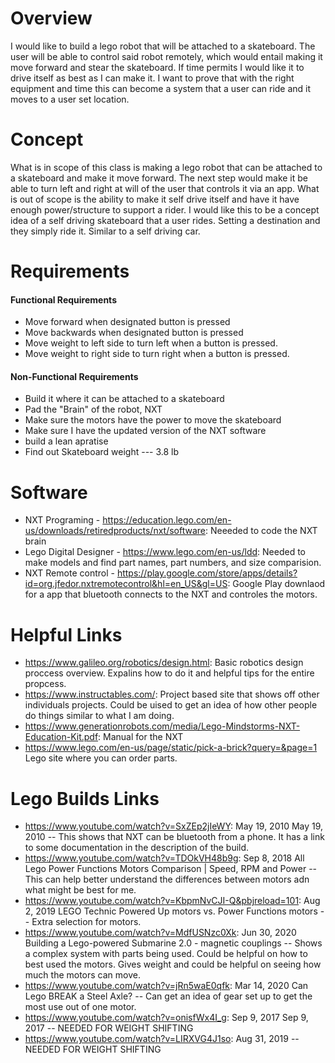 # Overview
I would like to build a lego robot that will be attached to a skateboard. The user will be able to control said robot remotely, which would entail making it move forward and stear the skateboard. 
If time permits I would like it to drive itself as best as I can make it. I want to prove that with the right equipment and time this can become a system that a user can ride and it moves to a user set location.

# Concept
What is in scope of this class is making a lego robot that can be attached to a skateboard and make it move forward. The next step would make it be able to turn left and right at will of the user that controls it via an app. 
What is out of scope is the ability to make it self drive itself and have it have enough power/structure to support a rider. I would like this to be a concept idea of a self driving skateboard that a user rides. Setting a destination and they simply ride it. Similar to a self driving car. 

# Requirements
#### Functional Requirements
- Move forward when designated button is pressed
- Move backwards when designated button is pressed
- Move weight to left side to turn left when a button is pressed.
- Move weight to right side to turn right when a button is pressed.


#### Non-Functional Requirements
- Build it where it can be attached to a skateboard
- Pad the "Brain" of the robot, NXT
- Make sure the motors have the power to move the skateboard
- Make sure I have the updated version of the NXT software
- build a lean apratise
- Find out Skateboard weight --- 3.8 lb

# Software
- NXT Programing - https://education.lego.com/en-us/downloads/retiredproducts/nxt/software: Neeeded to code the NXT brain
- Lego Digital Designer - https://www.lego.com/en-us/ldd: Needed to make models and find part names, part numbers, and size comparision.
- NXT Remote control - https://play.google.com/store/apps/details?id=org.jfedor.nxtremotecontrol&hl=en_US&gl=US: Google Play downlaod for a app that bluetooth connects to the NXT and controles the motors. 

# Helpful Links

- https://www.galileo.org/robotics/design.html: Basic robotics design proccess overview. Expalins how to do it and helpful tips for the entire propcess. 
- https://www.instructables.com/: Project based site that shows off other individuals projects. Could be uised to get an idea of how other people do things similar to what I am doing.
- https://www.generationrobots.com/media/Lego-Mindstorms-NXT-Education-Kit.pdf: Manual for the NXT
- https://www.lego.com/en-us/page/static/pick-a-brick?query=&page=1 Lego site where you can order parts. 

# Lego Builds Links

- https://www.youtube.com/watch?v=SxZEp2jIeWY: May 19, 2010 May 19, 2010 -- This shows that NXT can be bluetooth from a phone. It has a link to some documentation in the description of the build.
- https://www.youtube.com/watch?v=TDOkVH48b9g: Sep 8, 2018 All Lego Power Functions Motors Comparison | Speed, RPM and Power -- This can help better understand the differences between motors adn what might be best for me.
- https://www.youtube.com/watch?v=KbpmNvCJI-Q&pbjreload=101: Aug 2, 2019 LEGO Technic Powered Up motors vs. Power Functions motors -- Extra selection for motors.
- https://www.youtube.com/watch?v=MdfUSNzc0Xk: Jun 30, 2020 Building a Lego-powered Submarine 2.0 - magnetic couplings -- Shows a complex system with parts being used. Could be helpful on how to best used the motors. Gives weight and could be helpful on seeing how much the motors can move. 
- https://www.youtube.com/watch?v=jRn5waE0qfk: Mar 14, 2020 Can Lego BREAK a Steel Axle? -- Can get an idea of gear set up to get the most use out of one motor.
- https://www.youtube.com/watch?v=onisfWx4I_g: Sep 9, 2017 Sep 9, 2017 -- NEEDED FOR WEIGHT SHIFTING
- https://www.youtube.com/watch?v=LIRXVG4J1so: Aug 31, 2019 -- NEEDED FOR WEIGHT SHIFTING
